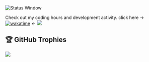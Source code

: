 <img src="https://github.com/user-attachments/assets/4d3a599b-5e01-49c1-856f-485a5457a9df" alt="Status Window"/>

Check out my coding hours and development activity. click here -> [![wakatime](https://wakatime.com/badge/user/c1d2f93e-d295-42dd-aff2-c934d76f77f7.svg)](https://wakatime.com/@c1d2f93e-d295-42dd-aff2-c934d76f77f7) <-
![](https://nirzak-streak-stats.vercel.app/?user=ebadshelby&theme=dark&hide_border=false)<br/>
## 🏆 GitHub Trophies
![](https://github-profile-trophy.vercel.app/?username=ebadshelby&theme=onedark&no-frame=false&no-bg=true&margin-w=4)





